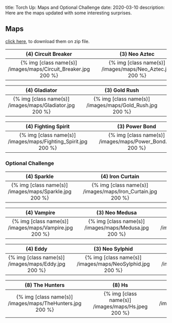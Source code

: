 title: Torch Up: Maps and Optional Challenge
date: 2020-03-10
description: Here are the maps updated with some interesting surprises.

## Maps
[click here](https://torchup.org/files/maps.zip), to download them on zip file.

| (4) Circuit Breaker | &nbsp; | (3) Neo Aztec | &nbsp; | (2) Blue Storm | 
|:---:|:---:|:---:|:---:|:---:|
| {% img [class name(s)] /images/maps/Circuit_Breaker.jpg 200 %} | &nbsp; | {% img [class name(s)] /images/maps/Neo_Aztec.jpg 200 %} | &nbsp; | {% img [class name(s)] /images/maps/Bluestorm.jpg 200 %} |

| (4) Gladiator | &nbsp; | (3) Gold Rush | &nbsp; | (2) Heartbreak Ridge |
:---:|:---:|:---:|:---:|:---:|
| {% img [class name(s)] /images/maps/Gladiator.jpg 200 %} | &nbsp; | {% img [class name(s)] /images/maps/Gold_Rush.jpg 200 %} | &nbsp; | {% img [class name(s)] /images/maps/Heartbreak_Ridge.jpg 200 %} |

| (4) Fighting Spirit | &nbsp; | (3) Power Bond | &nbsp; | (2) Overwatch |
:---:|:---:|:---:|:---:|:---:|
| {% img [class name(s)] /images/maps/Fighting_Spirit.jpg 200 %} | &nbsp; | {% img [class name(s)] /images/maps/Power_Bond.jpg 200 %} | &nbsp; | {% img [class name(s)] /images/maps/Overwatch.jpg 200 %} |

### Optional Challenge

| (4) Sparkle | &nbsp; | (4) Iron Curtain | &nbsp; | (2) Hitchhiker |
:---:|:---:|:---:|:---:|:---:|
| {% img [class name(s)] /images/maps/Sparkle.jpg 200 %} | &nbsp; | {% img [class name(s)] /images/maps/Iron_Curtain.jpg 200 %} | &nbsp; | {% img [class name(s)] /images/maps/Hitchhiker.jpg 200 %} |

| (4) Vampire | &nbsp; | (3) Neo Medusa | &nbsp; | (2) New Bloody Ridge |
:---:|:---:|:---:|:---:|:---:|
| {% img [class name(s)] /images/maps/Vampire.jpg 200 %} | &nbsp; | {% img [class name(s)] /images/maps/Medusa.jpg 200 %} | &nbsp; | {% img [class name(s)] /images/maps/New_Bloody_Ridge.jpg 200 %} |

| (4) Eddy | &nbsp; | (3) Neo Sylphid | &nbsp; | (2) Crossing Field |
:---:|:---:|:---:|:---:|:---:|
| {% img [class name(s)] /images/maps/Eddy.jpg 200 %} | &nbsp; | {% img [class name(s)] /images/maps/NeoSylphid.jpg 200 %} | &nbsp; | {% img [class name(s)] /images/maps/Crossing.jpg 200 %} |

| (8) The Hunters | &nbsp; | (8) Hs | &nbsp; | (2) Match Point |
:---:|:---:|:---:|:---:|:---:|
| {% img [class name(s)] /images/maps/TheHunters.jpg 200 %} | &nbsp; | {% img [class name(s)] /images/maps/Hs.jpeg 200 %} | &nbsp; | {% img [class name(s)] /images/maps/MatchPoint.jpg 200 %} |
